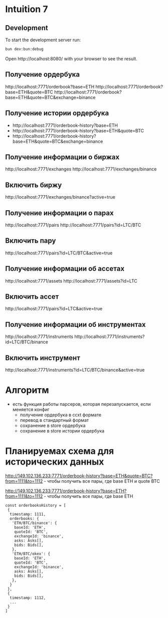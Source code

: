 # Intuition 7

## Development
To start the development server run:
```bash
bun dev:bun:debug
```

Open http://localhost:8080/ with your browser to see the result.

## Получение ордербука
http://localhost:7771/orderbook?base=ETH
http://localhost:7771/orderbook?base=ETH&quote=BTC
http://localhost:7771/orderbook?base=ETH&quote=BTC&exchange=binance

## Получение истории ордербука
- http://localhost:7771/orderbook-history?base=ETH
- http://localhost:7771/orderbook-history?base=ETH&quote=BTC
- http://localhost:7771/orderbook-history?base=ETH&quote=BTC&exchange=binance

## Получение информации о биржах
http://localhost:7771/exchanges
http://localhost:7771/exchanges/binance
## Включить биржу
http://localhost:7771/exchanges/binance?active=true

## Получение информации о парах
http://localhost:7771/pairs
http://localhost:7771/pairs?id=LTC/BTC

## Включить пару
http://localhost:7771/pairs?id=LTC/BTC&active=true

## Получение информации об ассетах
http://localhost:7771/assets
http://localhost:7771/assets?id=LTC

## Включить ассет
http://localhost:7771/pairs?id=LTC&active=true

## Получение информации об инструментах
http://localhost:7771/instruments
http://localhost:7771/instruments?id=LTC/BTC/binance

## Включить инструмент
http://localhost:7771/instruments?id=LTC/BTC/binance&active=true

# Алгоритм
- есть функция работы парсеров, которая перезапускается, если меняется конфиг
  - получение ордербука в ccxt формате
  - перевод в стандартный формат
  - сохранение в store ордербука
  - сохранение в store истории ордербука


# Планируемах схема для исторических данных

http://149.102.136.233:7771/orderbook-history?base=ETH&quote=BTC?from=1111&to=1112 - чтобы получить все пары, где base ETH и quote BTC

http://149.102.136.233:7771/orderbook-history?base=ETH?from=1111&to=1112 - чтобы получить все пары, где base ETH

```
const orderbooksHistory = [
 {
  timestamp: 1111,
  orderbooks: {
   'ETH/BTC/binance': {
    baseId: 'ETH',
    quoteId: 'BTC',
    exchangeId: 'binance',
    asks: Asks[],
    bids: Bids[],
   },
   'ETH/BTC/okex': {
    baseId: 'ETH',
    quoteId: 'BTC',
    exchangeId: 'binance',
    asks: Asks[],
    bids: Bids[],
   },
  }
 },
 {
  timestamp: 1112,
  ...
 }
]
```

